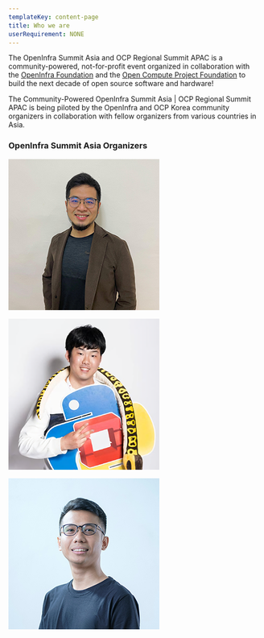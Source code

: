 ```yaml
---
templateKey: content-page
title: Who we are
userRequirement: NONE
---
```

The OpenInfra Summit Asia and OCP Regional Summit APAC is a community-powered, not-for-profit event organized in collaboration with the [OpenInfra Foundation](https://openinfra.dev/) and the [Open Compute Project Foundation](https://www.opencompute.org/) to build the next decade of open source software and hardware! 

The Community-Powered OpenInfra Summit Asia | OCP Regional Summit APAC is being piloted by the OpenInfra and OCP Korea community organizers in collaboration with fellow organizers from various countries in Asia.

### OpenInfra Summit Asia Organizers

<Grid>
  <SpeakerCard name="Rico Lin">

![Rico Lin](ricolin.jpg)

  </SpeakerCard>
  <SpeakerCard name="Seongsoo Cho">

![Seongsoo Cho](seongsoo-cho.png)

  </SpeakerCard>
  <SpeakerCard name="Sapturo Aryulianto">

![Sapturo Aryulianto](saputro-aryulianto.jpeg)

  </SpeakerCard>
</Grid>